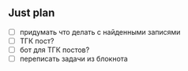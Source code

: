 ## Just plan
- [ ] придумать что делать с найденными записями
- [ ] ТГК пост?
- [ ] бот для ТГК постов?
- [ ] переписать задачи из блокнота
